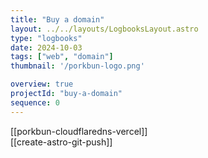 ```yaml
---
title: "Buy a domain"
layout: ../../layouts/LogbooksLayout.astro
type: "logbooks"
date: 2024-10-03
tags: ["web", "domain"]
thumbnail: '/porkbun-logo.png'

overview: true
projectId: "buy-a-domain"
sequence: 0
---
```

[[porkbun-cloudflaredns-vercel]]  
[[create-astro-git-push]]